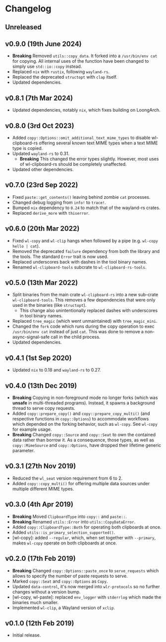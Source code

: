 # Changelog

## Unreleased

## v0.9.0 (19th June 2024)

- **Breaking** Removed `utils::copy_data`. It forked into a `/usr/bin/env cat`
  for copying. All internal uses of the function have been changed to simply
  use `std::io::copy` instead.
- Replaced `nix` with `rustix`, following `wayland-rs`.
- Replaced the deprecated `structopt` with `clap` itself.
- Updated dependencies.

## v0.8.1 (7th Mar 2024)

- Updated dependencies, notably `nix`, which fixes building on LoongArch.

## v0.8.0 (3rd Oct 2023)

- Added `copy::Options::omit_additional_text_mime_types` to disable
  wl-clipboard-rs offering several known text MIME types when a text MIME type
  is copied.
- Updated `wayland-rs` to 0.31.
  - **Breaking** This changed the error types slightly. However, most uses of
    wl-clipboard-rs should be completely unaffected.
- Updated other dependencies.

## v0.7.0 (23rd Sep 2022)

- Fixed `paste::get_contents()` leaving behind zombie `cat` processes.
- Changed debug logging from `info!` to `trace!`.
- Bumped `nix` dependency to `0.24` to match that of the wayland-rs crates.
- Replaced `derive_more` with `thiserror`.

## v0.6.0 (20th Mar 2022)

- Fixed `wl-copy` and `wl-clip` hangs when followed by a pipe (e.g. `wl-copy
  hello | cat`).
- Removed the deprecated `failure` dependency from both the library and the
  tools. The standard `Error` trait is now used.
- Replaced underscores back with dashes in the tool binary names.
- Renamed `wl-clipboard-tools` subcrate to `wl-clipboard-rs-tools`.

## v0.5.0 (13th Mar 2022)

- Split binaries from the main crate `wl-clipboard-rs` into a new sub-crate
  `wl-clipboard-tools`. This removes a few dependencies that were only used in
  the binaries (like `structopt`).
  - This change also unintentionally replaced dashes with underscores in tool
    binary names.
- Replaced `tree_magic` (which went unmaintained) with `tree_magic_mini`.
- Changed the `fork` code which runs during the copy operation to exec
  `/usr/bin/env cat` instead of just `cat`. This was done to remove
  a non-async-signal-safe call in the child process.
- Updated dependencies.

## v0.4.1 (1st Sep 2020)

- Updated `nix` to 0.18 and `wayland-rs` to 0.27.

## v0.4.0 (13th Dec 2019)

- **Breaking** Copying in non-foreground mode no longer forks (which was
  **unsafe** in multi-threaded programs). Instead, it spawns a background
  thread to serve copy requests.
- Added `copy::prepare_copy()` and `copy::prepare_copy_multi()` (and respective
  functions in `copy::Options`) to accommodate workflows which depended on the
  forking behavior, such as `wl-copy`. See `wl-copy` for example usage.
- **Breaking** Changed `copy::Source` and `copy::Seat` to own the contained
  data rather than borrow it. As a consequence, those types, as well as
  `copy::MimeSource` and `copy::Options`, have dropped their lifetime generic
  parameter.

## v0.3.1 (27th Nov 2019)

- Reduced the `wl_seat` version requirement from 6 to 2.
- Added `copy::copy_multi()` for offering multiple data sources under multiple
  different MIME types.

## v0.3.0 (4th Apr 2019)

- **Breaking** Moved `ClipboardType` into `copy::` and `paste::`.
- **Breaking** Renamed `utils::Error` into `utils::CopyDataError`.
- Added `copy::ClipboardType::Both` for operating both clipboards at once.
- Added `utils::is_primary_selection_supported()`.
- [wl-copy]: added `--regular`, which, when set together with `--primary`,
  makes `wl-copy` operate on both clipboards at once.

## v0.2.0 (17th Feb 2019)

- **Breaking** Changed `copy::Options::paste_once` to `serve_requests` which
  allows to specify the number of paste requests to serve.
- Marked `copy::Seat` and `copy::Options` as `Copy`.
- Updated `data-control`, it's now merged into `wlr-protocols` so no further
  changes without a version bump.
- [wl-copy, wl-paste]: replaced `env_logger` with `stderrlog` which made the
  binaries much smaller.
- Implemented `wl-clip`, a Wayland version of `xclip`.

## v0.1.0 (12th Feb 2019)

- Initial release.
